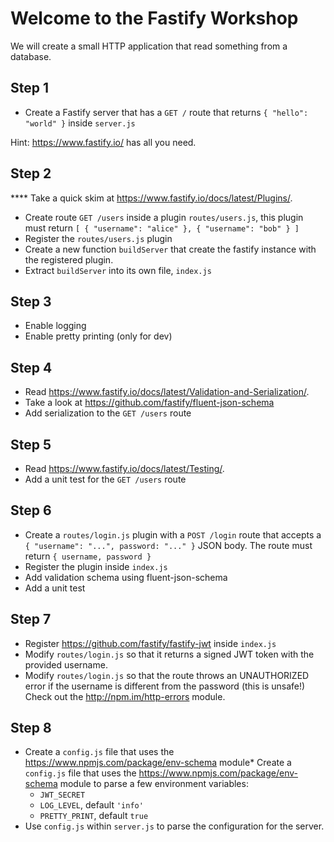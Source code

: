 # Welcome to the Fastify Workshop

We will create a small HTTP application that read something
from a database.

## Step 1

* Create a Fastify server that has a `GET /` route
  that returns `{ "hello": "world" }` inside `server.js`

Hint: https://www.fastify.io/ has all you need.

## Step 2

**** Take a quick skim at https://www.fastify.io/docs/latest/Plugins/.
* Create route `GET /users` inside a plugin `routes/users.js`,
  this plugin must return `[ { "username": "alice" }, { "username": "bob" } ]`
* Register the `routes/users.js` plugin
* Create a new function `buildServer` that create the fastify instance with the registered plugin.
* Extract `buildServer` into its own file, `index.js`

## Step 3

* Enable logging
* Enable pretty printing (only for dev)

## Step 4

* Read https://www.fastify.io/docs/latest/Validation-and-Serialization/.
* Take a look at https://github.com/fastify/fluent-json-schema
* Add serialization to the `GET /users` route

## Step 5

* Read https://www.fastify.io/docs/latest/Testing/.
* Add a unit test for the `GET /users` route

## Step 6

* Create a `routes/login.js` plugin with a `POST /login` route that accepts a `{ "username": "...", password: "..." }` JSON body.
  The route must return `{ username, password }`
* Register the plugin inside `index.js`
* Add validation schema using fluent-json-schema
* Add a unit test

## Step 7

* Register https://github.com/fastify/fastify-jwt inside `index.js`
* Modify `routes/login.js` so that it returns a signed JWT token with the provided username.
* Modify `routes/login.js` so that the route throws an UNAUTHORIZED error if the username is different from the password (this is unsafe!)
  Check out the http://npm.im/http-errors module.

## Step 8

* Create a `config.js` file that uses the https://www.npmjs.com/package/env-schema module* Create a `config.js` file that uses the https://www.npmjs.com/package/env-schema module to parse a few environment variables:
  - `JWT_SECRET`
  - `LOG_LEVEL`, default `'info'`
  - `PRETTY_PRINT`, default `true`
* Use `config.js` within `server.js` to parse the configuration for the server.
